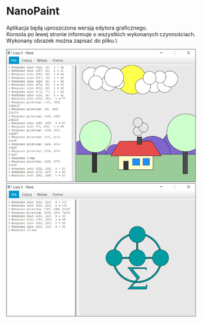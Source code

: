 # NanoPaint

Aplikacja będą uproszczona wersją edytora graficznego.\
Konsola po lewej stronie informuje o wszystkich wykonanych czynnościach.\
Wykonany obrazek można zapisać do pliku.\

![Screenshot1](Dokumentacja/s1.png)
![Screenshot2](Dokumentacja/s2.png)

